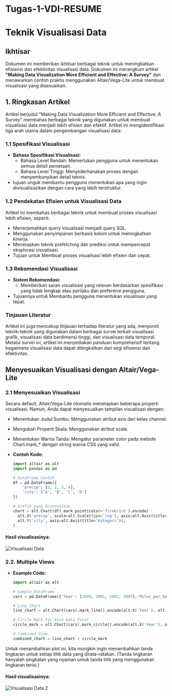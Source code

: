 # Tugas-1-VDI-RESUME

# Teknik Visualisasi Data

## Ikhtisar

Dokumen ini memberikan ikhtisar berbagai teknik untuk meningkatkan efisiensi dan efektivitas visualisasi data. Dokumen ini merangkum artikel **"Making Data Visualization More Efficient and Effective: A Survey"** dan menawarkan contoh praktis menggunakan Altair/Vega-Lite untuk membuat visualisasi yang disesuaikan.

## 1. Ringkasan Artikel

Artikel berjudul "Making Data Visualization More Efficient and Effective: A Survey" membahas berbagai teknik yang digunakan untuk membuat visualisasi data menjadi lebih efisien dan efektif. Artikel ini mengidentifikasi tiga arah utama dalam pengembangan visualisasi data:

### 1.1 Spesifikasi Visualisasi

- **Bahasa Spesifikasi Visualisasi:**
  - Bahasa Level Rendah: Memerlukan pengguna untuk menentukan semua detail pemetaan.
  - Bahasa Level Tinggi: Menyederhanakan proses dengan menyembunyikan detail teknis.
- tujuan unguk membantu pengguna menentukan apa yang ingin divisualisasikan dengan cara yang lebih terstruktur.

### 1.2 Pendekatan Efisien untuk Visualisasi Data

Artikel ini membahas berbagai teknik untuk membuat proses visualisasi lebih efisien, seperti:
  - Menerjemahkan query visualisasi menjadi query SQL.
  - Menggunakan penyimpanan berbasis kolom untuk meningkatkan kinerja.
  - Menerapkan teknik prefetching dan prediksi untuk mempercepat eksplorasi visualisasi.
- Tujuan untuk Membuat proses visualisasi lebih efisien dan cepat.

### 1.3 Rekomendasi Visualisasi

- **Sistem Rekomendasi:**
  - Memberikan saran visualisasi yang relevan berdasarkan spesifikasi yang tidak lengkap atau perilaku dan preferensi pengguna.
- Tujuannya untuk Membantu pengguna menentukan visualisasi yang tepat.

### Tinjauan Literatur

Artikel ini juga mencakup tinjauan terhadap literatur yang ada, menyoroti teknik-teknik yang digunakan dalam berbagai survei terkait visualisasi grafik, visualisasi data berdimensi tinggi, dan visualisasi data temporal. Melalui survei ini, artikel ini menyediakan panduan komprehensif tentang bagaimana visualisasi data dapat ditingkatkan dari segi efisiensi dan efektivitas.


## Menyesuaikan Visualisasi dengan Altair/Vega-Lite

### 2.1 Menyesuaikan Visualisasi
Secara default, Altair/Vega-Lite otomatis menetapkan beberapa properti visualisasi. Namun, Anda dapat menyesuaikan tampilan visualisasi dengan:

- Menentukan Judul Sumbu: Menggunakan atribut axis dari kelas channel.
- Mengubah Properti Skala: Menggunakan atribut scale.
- Menentukan Warna Tanda: Mengatur parameter color pada metode Chart.mark_* dengan string warna CSS yang valid.

- **Contoh Kode:**
  ```python
  import altair as alt
  import pandas as pd

  # DataFrame Contoh
  df = pd.DataFrame({
      'precip': [1, 2, 3, 4],
      'city': ['A', 'B', 'C', 'D']
  })

  # Grafik yang Disesuaikan
  chart = alt.Chart(df).mark_point(color='firebrick').encode(
    alt.X('precip', scale=alt.Scale(type='log'), axis=alt.Axis(title='Nilai Log-Scaled')),
    alt.Y('city', axis=alt.Axis(title='Kategori')),
  )

#### Hasil visualisasinya:
![Visualisasi Data](https://github.com/nadiaftryani/Tugas-1-VDI-RESUME/blob/main/visualization.png)


### 2.2. Multiple Views

- **Example Code:**
  ```python
  import altair as alt

  # Sample DataFrame
  cars = pd.DataFrame({'Year': [2000, 2001, 2002, 2003],'Miles_per_Gallon': [30, 32, 34, 33]})

  # Line Chart
  line_chart = alt.Chart(cars).mark_line().encode(alt.X('Year'), alt.Y('average(Miles_per_Gallon)'))

  # Circle Mark for Each Data Point
  circle_mark = alt.Chart(cars).mark_circle().encode(alt.X('Year'), alt.Y('average(Miles_per_Gallon)'))

  # Combined View
  combined_chart = line_chart + circle_mark

Untuk menambahkan plot ini, kita mungkin ingin menambahkan tanda lingkaran untuk setiap titik data yang dirata-ratakan. (Tanda lingkaran hanyalah singkatan yang nyaman untuk tanda titik yang menggunakan lingkaran terisi.)

#### Hasil visualisasinya:
![Visualisasi Data 2](https://github.com/nadiaftryani/Tugas-1-VDI-RESUME/blob/main/visualization2.png)
